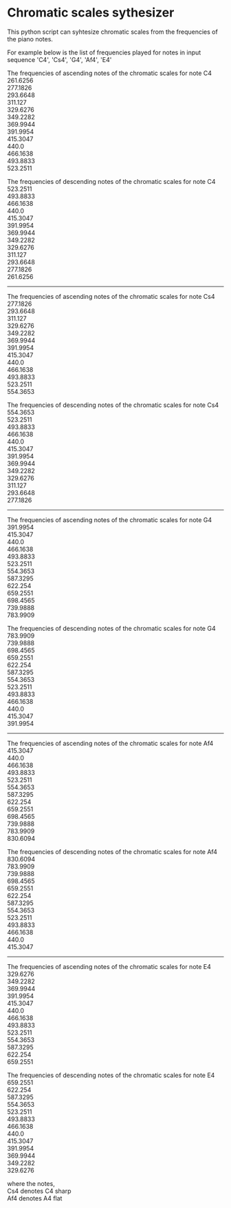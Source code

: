 # Chromatic scales sythesizer

This python script can syhtesize chromatic scales from the frequencies of the piano notes.

For example below is the list of frequencies played for notes in input sequence 'C4', 'Cs4', 'G4', 'Af4', 'E4'

The frequencies of ascending notes of the chromatic scales for note C4\
261.6256\
277.1826\
293.6648\
311.127\
329.6276\
349.2282\
369.9944\
391.9954\
415.3047\
440.0\
466.1638\
493.8833\
523.2511

The frequencies of descending notes of the chromatic scales for note C4\
523.2511\
493.8833\
466.1638\
440.0\
415.3047\
391.9954\
369.9944\
349.2282\
329.6276\
311.127\
293.6648\
277.1826\
261.6256
______________
The frequencies of ascending notes of the chromatic scales for note Cs4\
277.1826\
293.6648\
311.127\
329.6276\
349.2282\
369.9944\
391.9954\
415.3047\
440.0\
466.1638\
493.8833\
523.2511\
554.3653

The frequencies of descending notes of the chromatic scales for note Cs4\
554.3653\
523.2511\
493.8833\
466.1638\
440.0\
415.3047\
391.9954\
369.9944\
349.2282\
329.6276\
311.127\
293.6648\
277.1826
______________
The frequencies of ascending notes of the chromatic scales for note G4\
391.9954\
415.3047\
440.0\
466.1638\
493.8833\
523.2511\
554.3653\
587.3295\
622.254\
659.2551\
698.4565\
739.9888\
783.9909

The frequencies of descending notes of the chromatic scales for note G4\
783.9909\
739.9888\
698.4565\
659.2551\
622.254\
587.3295\
554.3653\
523.2511\
493.8833\
466.1638\
440.0\
415.3047\
391.9954
______________
The frequencies of ascending notes of the chromatic scales for note Af4\
415.3047\
440.0\
466.1638\
493.8833\
523.2511\
554.3653\
587.3295\
622.254\
659.2551\
698.4565\
739.9888\
783.9909\
830.6094

The frequencies of descending notes of the chromatic scales for note Af4\
830.6094\
783.9909\
739.9888\
698.4565\
659.2551\
622.254\
587.3295\
554.3653\
523.2511\
493.8833\
466.1638\
440.0\
415.3047
______________
The frequencies of ascending notes of the chromatic scales for note E4\
329.6276\
349.2282\
369.9944\
391.9954\
415.3047\
440.0\
466.1638\
493.8833\
523.2511\
554.3653\
587.3295\
622.254\
659.2551

The frequencies of descending notes of the chromatic scales for note E4\
659.2551\
622.254\
587.3295\
554.3653\
523.2511\
493.8833\
466.1638\
440.0\
415.3047\
391.9954\
369.9944\
349.2282\
329.6276

where the notes,\
Cs4 denotes C4 sharp\
Af4 denotes A4 flat
